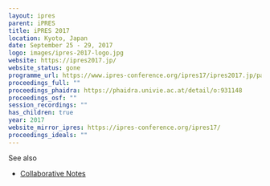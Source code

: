 ```yaml
---
layout: ipres
parent: iPRES
title: iPRES 2017
location: Kyoto, Japan
date: September 25 - 29, 2017
logo: images/ipres-2017-logo.jpg
website: https://ipres2017.jp/
website_status: gone
programme_url: https://www.ipres-conference.org/ipres17/ipres2017.jp/papers/index.html
proceedings_full: ""
proceedings_phaidra: https://phaidra.univie.ac.at/detail/o:931148
proceedings_osf: ""
session_recordings: ""
has_children: true
year: 2017
website_mirror_ipres: https://ipres-conference.org/ipres17/
proceedings_ideals: ""
---
```

See also

- [Collaborative Notes](https://zenodo.org/records/1433826)
